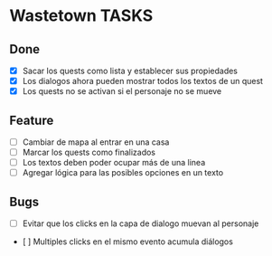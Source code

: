 # Wastetown TASKS

## Done

- [x] Sacar los quests como lista y establecer sus propiedades
- [x] Los dialogos ahora pueden mostrar todos los textos de un quest
- [x] Los quests no se activan si el personaje no se mueve

## Feature

- [ ] Cambiar de mapa al entrar en una casa
- [ ] Marcar los quests como finalizados
- [ ] Los textos deben poder ocupar más de una linea
- [ ] Agregar lógica para las posibles opciones en un texto

## Bugs

- [ ] Evitar que los clicks en la capa de dialogo muevan al personaje
- [ ] Multiples clicks en el mismo evento acumula diálogos
